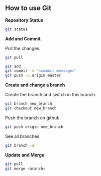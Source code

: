 ## How to use Git


**Repository Status**
```bash
git status
```

**Add and Commit**

Pull the changes. 
```bash
git pull
```

```bash
git add .
git commit -m "<commit message>"
git push -u origin master
```

**Create and change a branch**

Create the branch and switch in this branch. 
```bash
git branch new_branch
git checkout new_branch
```

Push the branch on github
```bash
git push origin new_branch
```

See all branches

```bash
git branch -a
```

**Update and Merge**
```bash
git pull
git merge <branch>

```
